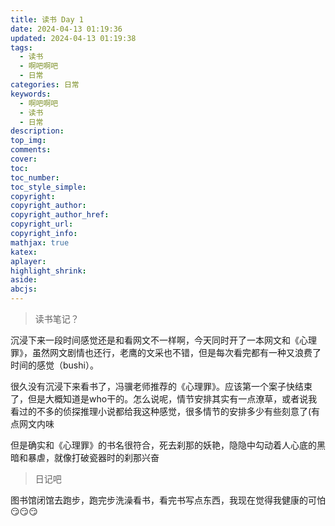 ```yaml
---
title: 读书 Day 1
date: 2024-04-13 01:19:36
updated: 2024-04-13 01:19:38
tags:
  - 读书
  - 啊吧啊吧
  - 日常
categories: 日常
keywords:
  - 啊吧啊吧
  - 读书
  - 日常
description: 
top_img:
comments:
cover:
toc:
toc_number:
toc_style_simple:
copyright:
copyright_author:
copyright_author_href:
copyright_url:
copyright_info:
mathjax: true
katex:
aplayer:
highlight_shrink:
aside:
abcjs:
---
```


> 读书笔记？

沉浸下来一段时间感觉还是和看网文不一样啊，今天同时开了一本网文和《心理罪》，虽然网文剧情也还行，老鹰的文采也不错，但是每次看完都有一种又浪费了时间的感觉（bushi）。

很久没有沉浸下来看书了，冯骥老师推荐的《心理罪》。应该第一个案子快结束了，但是大概知道是who干的。怎么说呢，情节安排其实有一点潦草，或者说我看过的不多的侦探推理小说都给我这种感觉，很多情节的安排多少有些刻意了(有点网文内味

但是确实和《心理罪》的书名很符合，死去刹那的妖艳，隐隐中勾动着人心底的黑暗和暴虐，就像打破瓷器时的刹那兴奋

> 日记吧

图书馆闭馆去跑步，跑完步洗澡看书，看完书写点东西，我现在觉得我健康的可怕😏😏😏
